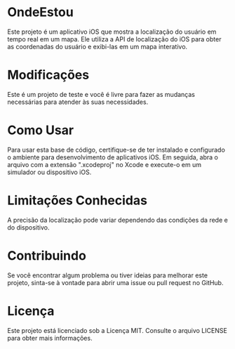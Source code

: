 # OndeEstou
Este projeto é um aplicativo iOS que mostra a localização do usuário em tempo real em um mapa. Ele utiliza a API de localização do iOS para obter as coordenadas do usuário e exibi-las em um mapa interativo.

# Modificações
Este é um projeto de teste e você é livre para fazer as mudanças necessárias para atender às suas necessidades.

# Como Usar
Para usar esta base de código, certifique-se de ter instalado e configurado o ambiente para desenvolvimento de aplicativos iOS. Em seguida, abra o arquivo com a extensão ".xcodeproj" no Xcode e execute-o em um simulador ou dispositivo iOS.

# Limitações Conhecidas
A precisão da localização pode variar dependendo das condições da rede e do dispositivo.

# Contribuindo
Se você encontrar algum problema ou tiver ideias para melhorar este projeto, sinta-se à vontade para abrir uma issue ou pull request no GitHub.

# Licença
Este projeto está licenciado sob a Licença MIT. Consulte o arquivo LICENSE para obter mais informações.